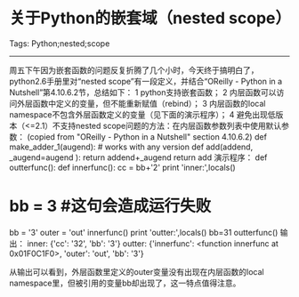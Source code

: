 # 关于Python的嵌套域（nested scope）
Tags: Python;nested;scope

------

周五下午因为嵌套函数的问题反复折腾了几个小时，今天终于搞明白了，python2.6手册里对“nested scope”有一段定义，并结合“OReilly - Python in a Nutshell”第4.10.6.2节，总结如下： 1 python支持嵌套函数； 
 2 内层函数可以访问外层函数中定义的变量，但不能重新赋值（rebind）； 
 3 内层函数的local namespace不包含外层函数定义的变量（见下面的演示程序）； 
 4 避免出现低版本（<=2.1）不支持nested scope问题的方法：在内层函数参数列表中使用默认参数： 
 (copied from "OReilly - Python in a Nutshell" section 4.10.6.2) 
 def make_adder_1(augend):    # works with any version
 def add(addend, _augend=augend ): return addend+_augend
 return add 
 演示程序： 
 def outterfunc(): 
  def innerfunc(): 
   cc = bb+'2' 
   print 'inner:',locals() 
   # bb = 3 #这句会造成运行失败 
  bb = '3' 
  outer = 'out' 
  innerfunc() 
  print 'outter:',locals() 
 bb=31 
 outterfunc() 
 输出： 
 inner: {'cc': '32', 'bb': '3'} 
 outter: {'innerfunc': <function innerfunc at 0x01F0C1F0>, 'outer': 'out', 'bb': '3'} 

 从输出可以看到，外层函数里定义的outer变量没有出现在内层函数的local namespace里，但被引用的变量bb却出现了，这一特点值得注意。